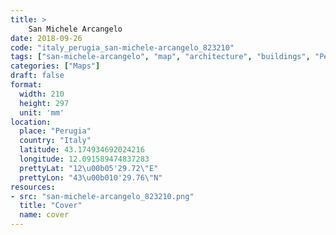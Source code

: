 ```yaml
---
title: > 
    San Michele Arcangelo
date: 2018-09-26
code: "italy_perugia_san-michele-arcangelo_823210"
tags: ["san-michele-arcangelo", "map", "architecture", "buildings", "Perugia", "Italy"]
categories: ["Maps"]
draft: false
format:
  width: 210
  height: 297
  unit: 'mm'
location:
  place: "Perugia"
  country: "Italy"
  latitude: 43.174934692024216
  longitude: 12.091589474837283
  prettyLat: "12\u00b05'29.72\"E"
  prettyLon: "43\u00b010'29.76\"N"
resources:
- src: "san-michele-arcangelo_823210.png"
  title: "Cover"
  name: cover
---
```

